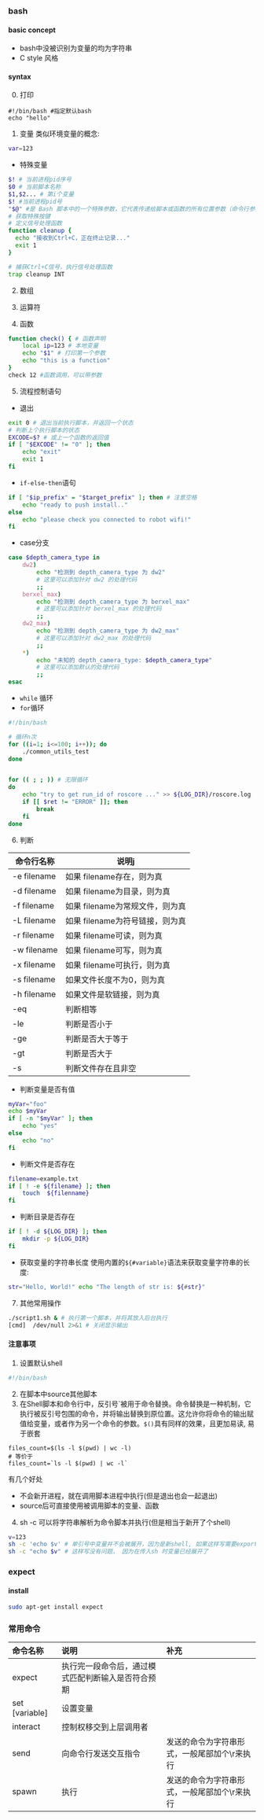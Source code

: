 ### bash
#### basic concept
- bash中没被识别为变量的均为字符串
- C style 风格
#### syntax
0. 打印
```
#!/bin/bash #指定默认bash
echo "hello"
```
1. 变量
类似环境变量的概念:
```bash
var=123
```
- 特殊变量
```bash
$! # 当前进程pid序号
$0 # 当前脚本名称
$1,$2... # 第i个变量
$! #当前进程pid号
"$@" #是 Bash 脚本中的一个特殊参数，它代表传递给脚本或函数的所有位置参数（命令行参数），并且将每个参数视为一个独立的引号内字符串。这意味着如果你的参数中包含空格，`"$@"` 会保持这些空格不变，确保每个参数作为独立的单元处理
# 获取特殊按键
# 定义信号处理函数
function cleanup {
  echo "接收到Ctrl+C，正在终止记录..."
  exit 1
}

# 捕获Ctrl+C信号，执行信号处理函数
trap cleanup INT
```

2. 数组

3. 运算符
4. 函数
```bash
function check() { # 函数声明
	local ip=123 # 本地变量
	echo "$1" # 打印第一个参数
	echo "this is a function"
}
check 12 #函数调用，可以带参数
```

5. 流程控制语句
- 退出
```bash
exit 0 # 退出当前执行脚本，并返回一个状态
# 判断上个执行脚本的状态
EXCODE=$? # 或上一个函数的返回值
if [ "$EXCODE" != "0" ]; then
    echo "exit"
    exit 1
fi
```
- `if-else-then`语句
```bash
if [ "$ip_prefix" = "$target_prefix" ]; then # 注意空格
    echo "ready to push install.."
else
    echo "please check you connected to robot wifi!"
fi
```
- case分支
```bash
case $depth_camera_type in 
	dw2) 
		echo "检测到 depth_camera_type 为 dw2" 
		# 这里可以添加针对 dw2 的处理代码 
		;; 
	berxel_max) 
		echo "检测到 depth_camera_type 为 berxel_max" 
		# 这里可以添加针对 berxel_max 的处理代码 
		;; 
	dw2_max) 
		echo "检测到 depth_camera_type 为 dw2_max" 
		# 这里可以添加针对 dw2_max 的处理代码 
		;; 
	*) 
		echo "未知的 depth_camera_type: $depth_camera_type" 
		# 这里可以添加默认的处理代码 
		;; 
esac
```
- `while` 循环
- `for`循环
```bash
#!/bin/bash

# 循环n次
for ((i=1; i<=100; i++)); do
    ./common_utils_test
done


for (( ; ; )) # 无限循环
do
	echo "try to get run_id of roscore ..." >> ${LOG_DIR}/roscore.log
	if [[ $ret != "ERROR" ]]; then
		break
	fi
done
```
6. 判断

| 命令行名称 | 说明j |
| ---- | ---- |
| -e filename | 如果 filename存在，则为真 |
| -d filename | 如果 filename为目录，则为真 |
| -f filename | 如果 filename为常规文件，则为真 |
| -L filename | 如果 filename为符号链接，则为真 |
| -r filename | 如果 filename可读，则为真 |
| -w filename | 如果 filename可写，则为真 |
| -x filename | 如果 filename可执行，则为真 |
| -s filename | 如果文件长度不为0，则为真 |
| -h filename | 如果文件是软链接，则为真 |
| -eq | 判断相等 |
| -le | 判断是否小于 |
| -ge | 判断是否大于等于 |
| -gt | 判断是否大于 |
| -s | 判断文件存在且非空 |
- 判断变量是否有值
```bash
myVar="foo"
echo $myVar
if [ -n "$myVar" ]; then
	echo "yes"
else
	echo "no"
fi
```
- 判断文件是否存在
```bash
filename=example.txt
if [ ! -e ${filename} ]; then
	touch  ${filenname}
fi

```
- 判断目录是否存在
```bash
if [ ! -d ${LOG_DIR} ]; then
	mkdir -p ${LOG_DIR}
fi
```
- 获取变量的字符串长度
使用内置的`${#variable}`语法来获取变量字符串的长度:
```bash
str="Hello, World!" echo "The length of str is: ${#str}"
```
7. 其他常用操作
```bash
./script1.sh & # 执行第一个脚本，并将其放入后台执行
[cmd]  /dev/null 2>&1 # 关闭显示输出
```

#### 注意事项
1. 设置默认shell
```bash
#!/bin/bash
```
2. 在脚本中source其他脚本
3.   在Shell脚本和命令行中，反引号\`被用于命令替换。命令替换是一种机制，它执行被反引号包围的命令，并将输出替换到原位置。这允许你将命令的输出赋值给变量，或者作为另一个命令的参数。`$()`具有同样的效果，且更加易读, 易于嵌套
```
files_count=$(ls -l $(pwd) | wc -l)
# 等价于
files_count=`ls -l $(pwd) | wc -l`
```
有几个好处
- 不会新开进程，就在调用脚本进程中执行(但是退出也会一起退出)
- source后可直接使用被调用脚本的变量、函数
4. sh -c 可以将字符串解析为命令脚本并执行(但是相当于新开了个shell)
```bash
v=123
sh -c 'echo $v' # 单引号中变量并不会被展开，因为是新shell, 如果这样写需要export 123
sh -c "echo $v" # 这样写没有问题， 因为在传入sh 时变量已经展开了
```

### expect
#### install
```bash
sudo apt-get install expect
```
### 常用命令

|命令名称| 说明| 补充|
|:---|:---|:---|
|expect| 执行完一段命令后，通过模式匹配判断输入是否符合预期| |
|set [variable]| 设置变量 | |
|interact | 控制权移交到上层调用者 | |
|send | 向命令行发送交互指令 | 发送的命令为字符串形式，一般尾部加个\r来执行 |
|spawn | 执行 | 发送的命令为字符串形式，一般尾部加个\r来执行 |